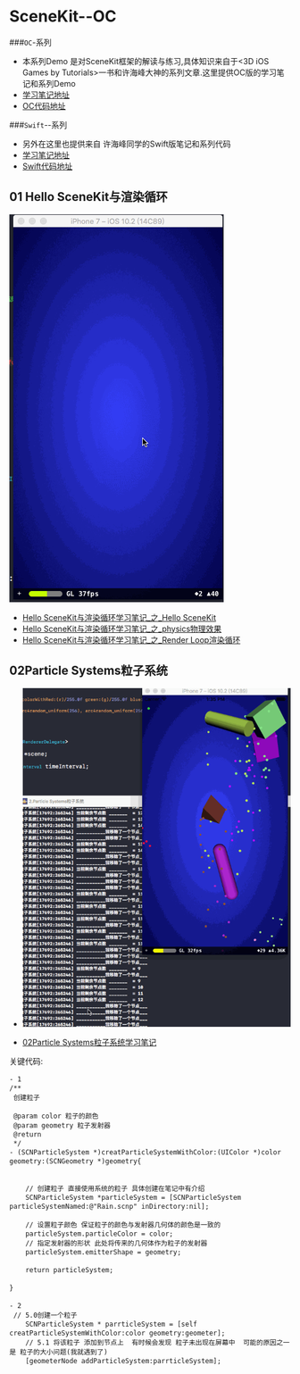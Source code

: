 # SceneKit--OC
###```OC```-系列 
- 本系列Demo 是对SceneKit框架的解读与练习,具体知识来自于<3D iOS Games by Tutorials>一书和许海峰大神的系列文章.这里提供OC版的学习笔记和系列Demo
- [学习笔记地址](http://www.jianshu.com/nb/16248275)
- [OC代码地址](https://github.com/GitHubYYBS/SceneKit--OC)

###```Swift```--系列
- 另外在这里也提供来自 许海峰同学的Swift版笔记和系列代码
- [学习笔记地址](http://www.jianshu.com/nb/11408621)
- [Swift代码地址](https://github.com/XanderXu/3D-iOS-Games-by-Tutorials-code)

## 01 Hello SceneKit与渲染循环
![image](https://github.com/GitHubYYBS/SceneKit-OC/blob/master/1.Hello%20SceneKit%E4%B8%8E%E6%B8%B2%E6%9F%93%E5%BE%AA%E7%8E%AF.gif?raw=true)

- [Hello SceneKit与渲染循环学习笔记_之_Hello SceneKit](http://www.jianshu.com/p/e0ef96c54980)
- [Hello SceneKit与渲染循环学习笔记_之_physics物理效果](http://www.jianshu.com/p/9a98da14bde0)
- [Hello SceneKit与渲染循环学习笔记_之_Render Loop渲染循环](http://www.jianshu.com/p/7f832554b8b4)


## 02Particle Systems粒子系统
- ![Particle Systems粒子系统](https://github.com/GitHubYYBS/SceneKit-OC/blob/master/2.Particle%20Systems%E7%B2%92%E5%AD%90%E7%B3%BB%E7%BB%9F.gif?raw=true)

- [02Particle Systems粒子系统学习笔记](http://www.jianshu.com/p/6bae9414e0db)

关键代码:
````
- 1
/**
 创建粒子
 
 @param color 粒子的颜色
 @param geometry 粒子发射器
 @return
 */
- (SCNParticleSystem *)creatParticleSystemWithColor:(UIColor *)color geometry:(SCNGeometry *)geometry{
    
    
    // 创建粒子 直接使用系统的粒子 具体创建在笔记中有介绍
    SCNParticleSystem *particleSystem = [SCNParticleSystem particleSystemNamed:@"Rain.scnp" inDirectory:nil];
    
    // 设置粒子颜色 保证粒子的颜色与发射器几何体的颜色是一致的
    particleSystem.particleColor = color;
    // 指定发射器的形状 此处将传来的几何体作为粒子的发射器
    particleSystem.emitterShape = geometry;
    
    return particleSystem;
    
}

- 2
 // 5.0创建一个粒子
    SCNParticleSystem * parrticleSystem = [self creatParticleSystemWithColor:color geometry:geometer];
    // 5.1 将该粒子 添加到节点上  有时候会发现 粒子未出现在屏幕中  可能的原因之一是 粒子的大小问题(我就遇到了)
    [geometerNode addParticleSystem:parrticleSystem];

````
